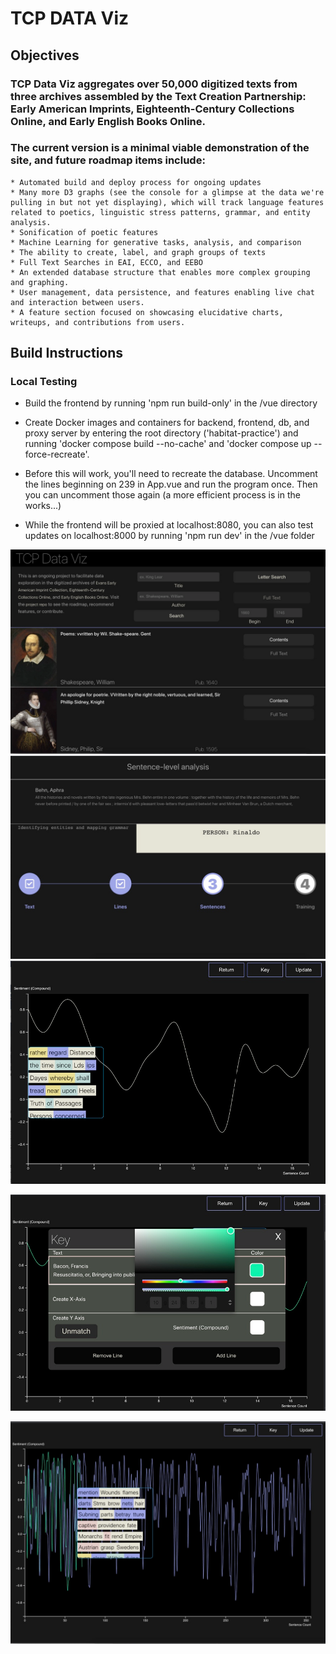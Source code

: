 # TCP DATA Viz

## Objectives 
### TCP Data Viz aggregates over 50,000 digitized texts from three archives assembled by the Text Creation Partnership: Early American Imprints, Eighteenth-Century Collections Online, and Early English Books Online.

### The current version is a minimal viable demonstration of the site, and future roadmap items include:
    * Automated build and deploy process for ongoing updates
    * Many more D3 graphs (see the console for a glimpse at the data we're pulling in but not yet displaying), which will track language features related to poetics, linguistic stress patterns, grammar, and entity analysis.
    * Sonification of poetic features
    * Machine Learning for generative tasks, analysis, and comparison
    * The ability to create, label, and graph groups of texts
    * Full Text Searches in EAI, ECCO, and EEBO
    * An extended database structure that enables more complex grouping and graphing.
    * User management, data persistence, and features enabling live chat and interaction between users.
    * A feature section focused on showcasing elucidative charts, writeups, and contributions from users.

## Build Instructions

### Local Testing
* Build the frontend by running 'npm run build-only' in the /vue directory

* Create Docker images and containers for backend, frontend, db, and proxy server by entering the root directory ('habitat-practice') and running 'docker compose build --no-cache' and 'docker compose up --force-recreate'.

* Before this will work, you'll need to recreate the database. Uncomment the lines beginning on 239 in App.vue and run the program once. Then you can uncomment those again (a more efficient process is in the works...)  

* While the frontend will be proxied at localhost:8080, you can also test updates on localhost:8000 by running 'npm run dev' in the /vue folder

![Landing Page](./habitat-practice/vue/src/assets/landingpage.png?raw=true)
![Loading Screen](./habitat-practice/vue/src/assets/loadingscreen.png?raw=true)
![Initial Line Graph](./habitat-practice/vue/src/assets/initialline.png?raw=true)

![Line Color Picker](./habitat-practice/vue/src/assets/colorpicker.png?raw=true)

![Multiple Lines](./habitat-practice/vue/src/assets/twolines.png?raw=true)